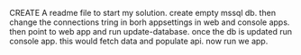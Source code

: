 CREATE A readme file to start my solution. create empty mssql db. then change the connections tring in borh appsettings in web and console apps. then point to web app and run update-database. once the db is updated run console app. this would fetch data and populate api. now run we app.
